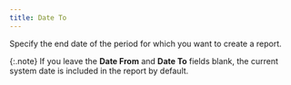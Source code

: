 ```yaml
---
title: Date To
---
```



Specify the end date of the period for which you want to create a report.


{:.note}
If you leave the **Date 
 From** and **Date To** fields  blank, the current system date is included in the report by default.
